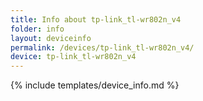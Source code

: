 ```yaml
---
title: Info about tp-link_tl-wr802n_v4
folder: info
layout: deviceinfo
permalink: /devices/tp-link_tl-wr802n_v4/
device: tp-link_tl-wr802n_v4
---
```

{% include templates/device_info.md %}
